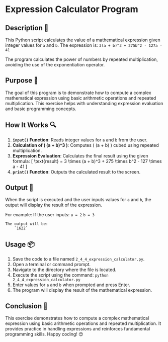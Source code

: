 # Expression Calculator Program

## Description 📝
This Python script calculates the value of a mathematical expression given integer values for `a` and `b`.
The expression is:
    `3(a + b)^3 + 275b^2 - 127a - 41`

The program calculates the power of numbers by repeated multiplication, avoiding the use of the exponentiation operator.

## Purpose 🎯
The goal of this program is to demonstrate how to compute a complex mathematical expression using basic arithmetic operations and repeated multiplication.
This exercise helps with understanding expression evaluation and basic programming concepts.

## How It Works 🔍
1. **`input()` Function**: Reads integer values for `a` and `b` from the user.
2. **Calculation of \( (a + b)^3 \)**: Computes \( (a + b) \) cubed using repeated multiplication.
3. **Expression Evaluation**: Calculates the final result using the given formula:
   \[
   \text{result} = 3 \times (a + b)^3 + 275 \times b^2 - 127 \times a - 41
   \]
4. **`print()` Function**: Outputs the calculated result to the screen.

## Output 📜
When the script is executed and the user inputs values for `a` and `b`, the output will display the result of the expression.

For example:
    If the user inputs:
        `a = 2`
        `b = 3`

    The output will be:
        `1622`

## Usage 📦
1. Save the code to a file named `2_4_4_expression_calculator.py`.
2. Open a terminal or command prompt.
3. Navigate to the directory where the file is located.
4. Execute the script using the command:
   `python 2_4_4_expression_calculator.py`
5. Enter values for `a` and `b` when prompted and press Enter.
6. The program will display the result of the mathematical expression.

## Conclusion 🚀
This exercise demonstrates how to compute a complex mathematical expression using basic arithmetic operations and repeated multiplication.
It provides practice in handling expressions and reinforces fundamental programming skills.
Happy coding! 😊